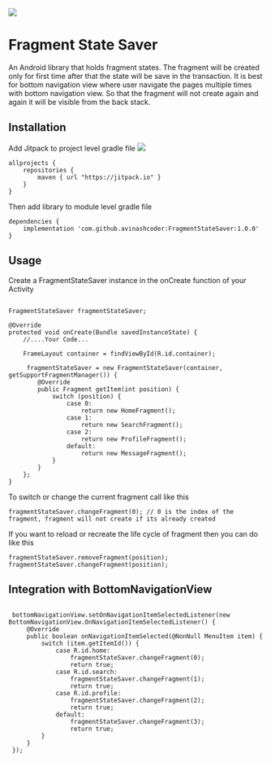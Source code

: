 [![](https://jitpack.io/v/avinashcoder/FragmentStateSaver.svg)](https://jitpack.io/#avinashcoder/FragmentStateSaver)

# Fragment State Saver

An Android library that holds fragment states. The fragment will be created only for first time after that the state will be save in the transaction. It is best for bottom navigation view where user navigate the pages multiple times with bottom navigation view. So that the fragment will not create again and again it will be visible from the back stack.

## Installation

Add Jitpack to project level gradle file     [![](https://jitpack.io/v/avinashcoder/FragmentStateSaver.svg)](https://jitpack.io/#avinashcoder/FragmentStateSaver)

```
allprojects {
    repositories {
        maven { url "https://jitpack.io" }
    }
}
```  

Then add library to module level gradle file
```
dependencies {
	implementation 'com.github.avinashcoder:FragmentStateSaver:1.0.0'
}
```

## Usage

Create a FragmentStateSaver instance in the onCreate function of your Activity

```

FragmentStateSaver fragmentStateSaver;

@Override
protected void onCreate(Bundle savedInstanceState) {
    //....Your Code...
    
    FrameLayout container = findViewById(R.id.container);

     fragmentStateSaver = new FragmentStateSaver(container, getSupportFragmentManager()) {
        @Override
        public Fragment getItem(int position) {
            switch (position) {
                case 0:
                    return new HomeFragment();
                case 1:
                    return new SearchFragment();
                case 2:
                    return new ProfileFragment();
                default:
                    return new MessageFragment();
            }
        }
    };
}
```

To switch or change the current fragment call like this
```
fragmentStateSaver.changeFragment(0); // 0 is the index of the fragment, fragment will not create if its already created

```
If you want to reload or recreate the life cycle of fragment then you can do like this
```
fragmentStateSaver.removeFragment(position);
fragmentStateSaver.changeFragment(position); 
```

## Integration with BottomNavigationView

```

 bottomNavigationView.setOnNavigationItemSelectedListener(new BottomNavigationView.OnNavigationItemSelectedListener() {
     @Override
     public boolean onNavigationItemSelected(@NonNull MenuItem item) {
         switch (item.getItemId()) {
             case R.id.home:
                 fragmentStateSaver.changeFragment(0);
                 return true;
             case R.id.search:
                 fragmentStateSaver.changeFragment(1);
                 return true;
             case R.id.profile:
                 fragmentStateSaver.changeFragment(2);
                 return true;
             default:
                 fragmentStateSaver.changeFragment(3);
                 return true;
         }
     }
 });
 
 ```
     
     
